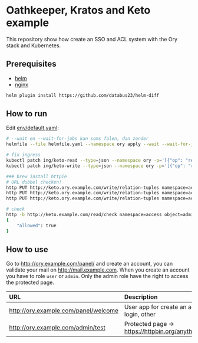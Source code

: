 # Oathkeeper, Kratos and Keto example

This repository show how create an SSO and ACL system with the Ory stack and Kubernetes.

## Prerequisites

- [helm](https://helm.sh/docs/intro/install/)
- [nginx](https://kubernetes.github.io/ingress-nginx/deploy/#quick-start)

```bash
helm plugin install https://github.com/databus23/helm-diff
```

## How to run

Edit [env/default.yaml](env/default.yaml):

```bash
# --wait en --wait-for-jobs kan soms falen, dan zonder
helmfile --file helmfile.yaml --namespace ory apply --wait --wait-for-jobs

# fix ingress 
kubectl patch ing/keto-read --type=json --namespace ory -p='[{"op": "replace", "path": "/spec/rules/0/http/paths/0/backend/service/name", "value":"keto-read"}]'
kubectl patch ing/keto-write --type=json --namespace ory -p='[{"op": "replace", "path": "/spec/rules/0/http/paths/0/backend/service/name", "value":"keto-write"}]'

### brew install httpie
# URL dubbel checken!
http PUT http://keto.ory.example.com/write/relation-tuples namespace=access object=administration relation=access subject_id=admin
http PUT http://keto.ory.example.com/write/relation-tuples namespace=access object=application relation=access subject_id=admin
http PUT http://keto.ory.example.com/write/relation-tuples namespace=access object=application relation=access subject_id=user

# check
http -b http://keto.example.com/read/check namespace=access object=administration relation=access subject_id=admin
{
    "allowed": true
}
```

## How to use

Go to http://ory.example.com/panel/ and create an account, you can validate your mail on http://mail.example.com. When you create an account you have to role `user` or `admin`. Only the admin role have the right to access the protected page.

| URL | Description |
| :--- | :--- |
| http://ory.example.com/panel/welcome | User app for create an account, login, other |
| http://ory.example.com/admin/test | Protected page -> https://httpbin.org/anything/test |
